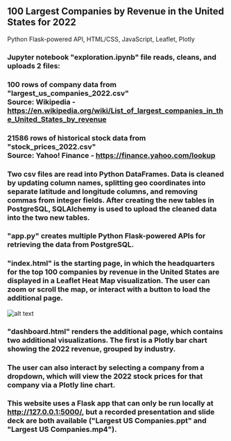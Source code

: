 ## 100 Largest Companies by Revenue in the United States for 2022
Python Flask-powered API, HTML/CSS, JavaScript, Leaflet, Plotly
### Jupyter notebook "exploration.ipynb" file reads, cleans, and uploads 2 files:
### 100 rows of company data from "largest_us_companies_2022.csv"</br> Source: Wikipedia - https://en.wikipedia.org/wiki/List_of_largest_companies_in_the_United_States_by_revenue
### 21586 rows of historical stock data from "stock_prices_2022.csv"</br> Source: Yahoo! Finance - https://finance.yahoo.com/lookup
### Two csv files are read into Python DataFrames. Data is cleaned by updating column names, splitting geo coordinates into separate latitude and longitude columns, and removing commas from integer fields. After creating the new tables in PostgreSQL, SQLAlchemy is used to upload the cleaned data into the two new tables.
### "app.py" creates multiple Python Flask-powered APIs for retrieving the data from PostgreSQL.
### "index.html" is the starting page, in which the headquarters for the top 100 companies by revenue in the United States are displayed in a Leaflet Heat Map visualization. The user can zoom or scroll the map, or interact with a button to load the additional page.
![alt text](http://url/to/img.png)
### "dashboard.html" renders the additional page, which contains two additional visualizations. The first is a Plotly bar chart showing the 2022 revenue, grouped by industry.
### The user can also interact by selecting a company from a dropdown, which will view the 2022 stock prices for that company via a Plotly line chart.
### This website uses a Flask app that can only be run locally at http://127.0.0.1:5000/, but a recorded presentation and slide deck are both available ("Largest US Companies.ppt" and "Largest US Companies.mp4").